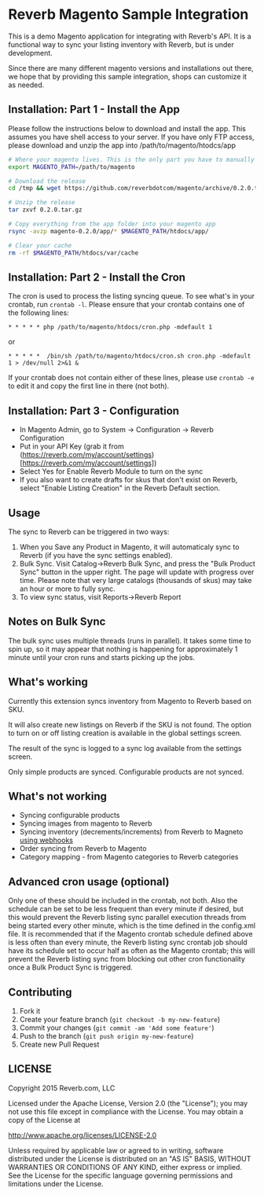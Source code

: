 # Reverb Magento Sample Integration

This is a demo Magento application for integrating with Reverb's API. It is a functional way to sync your listing inventory with Reverb, but is under development. 

Since there are many different magento versions and installations out there, we hope that by providing this sample integration, shops can customize it as needed.


## Installation: Part 1 - Install the App

Please follow the instructions below to download and install the app. This assumes you have shell access to your server. If you have only FTP access, please download and unzip the app into /path/to/magento/htodcs/app

```bash
# Where your magento lives. This is the only part you have to manually modify.
export MAGENTO_PATH=/path/to/magento

# Download the release
cd /tmp && wget https://github.com/reverbdotcom/magento/archive/0.2.0.tar.gz

# Unzip the release
tar zxvf 0.2.0.tar.gz

# Copy everything from the app folder into your magento app
rsync -avzp magento-0.2.0/app/* $MAGENTO_PATH/htdocs/app/

# Clear your cache
rm -rf $MAGENTO_PATH/htdocs/var/cache
```

## Installation: Part 2 - Install the Cron

The cron is used to process the listing syncing queue. To see what's in your crontab, run `crontab -l`. Please ensure that your crontab contains one of the following lines:

    * * * * * php /path/to/magento/htdocs/cron.php -mdefault 1

or

    * * * * *  /bin/sh /path/to/magento/htdocs/cron.sh cron.php -mdefault 1 > /dev/null 2>&1 &

If your crontab does not contain either of these lines, please use `crontab -e` to edit it and copy the first line in there (not both). 


## Installation: Part 3 - Configuration

* In Magento Admin, go to System -> Configuration -> Reverb Configuration
* Put in your API Key (grab it from (https://reverb.com/my/account/settings)[https://reverb.com/my/account/settings])
* Select Yes for Enable Reverb Module to turn on the sync
* If you also want to create drafts for skus that don't exist on Reverb, select "Enable Listing Creation" in the Reverb Default section.

## Usage

The sync to Reverb can be triggered in two ways:
1. When you Save any Product in Magento, it will automaticaly sync to Reverb (if you have the sync settings enabled).
2. Bulk Sync. Visit Catalog->Reverb Bulk Sync, and press the "Bulk Product Sync" button in the upper right. The page will update with progress over time. Please note that very large catalogs (thousands of skus) may take an hour or more to fully sync.
3. To view sync status, visit Reports->Reverb Report

## Notes on Bulk Sync

The bulk sync uses multiple threads (runs in parallel). It takes some time to spin up, so it may appear that nothing is happening for approximately 1 minute until your cron runs and starts picking up the jobs.

## What's working

Currently this extension syncs inventory from Magento to Reverb based on SKU.

It will also create new listings on Reverb if the SKU is not found. The option to turn on or off listing creation is available in the global settings screen.

The result of the sync is logged to a sync log available from the settings screen.

Only simple products are synced. Configurable products are not synced.

## What's not working

* Syncing configurable products
* Syncing images from magento to Reverb
* Syncing inventory (decrements/increments) from Reverb to Magneto [using webhooks](https://reverb.com/page/api#webhooks)
* Order syncing from Reverb to Magento
* Category mapping - from Magento categories to Reverb categories

## Advanced cron usage (optional)

Only one of these should be included in the crontab, not both. Also the schedule can be set to be less frequent than every minute if desired, but this would prevent the Reverb listing sync parallel execution threads from being started every other minute, which is the time defined in the config.xml file. It is recommended that if the Magento crontab schedule defined above is less often than every minute, the Reverb listing sync crontab job should have its schedule set to occur half as often as the Magento crontab; this will prevent the Reverb listing sync from blocking out other cron functionality once a Bulk Product Sync is triggered.

## Contributing

1. Fork it
2. Create your feature branch (`git checkout -b my-new-feature`)
3. Commit your changes (`git commit -am 'Add some feature'`)
4. Push to the branch (`git push origin my-new-feature`)
5. Create new Pull Request

## LICENSE

Copyright 2015 Reverb.com, LLC

Licensed under the Apache License, Version 2.0 (the "License");
you may not use this file except in compliance with the License.
You may obtain a copy of the License at

   http://www.apache.org/licenses/LICENSE-2.0

Unless required by applicable law or agreed to in writing, software
distributed under the License is distributed on an "AS IS" BASIS,
WITHOUT WARRANTIES OR CONDITIONS OF ANY KIND, either express or implied.
See the License for the specific language governing permissions and
limitations under the License.
